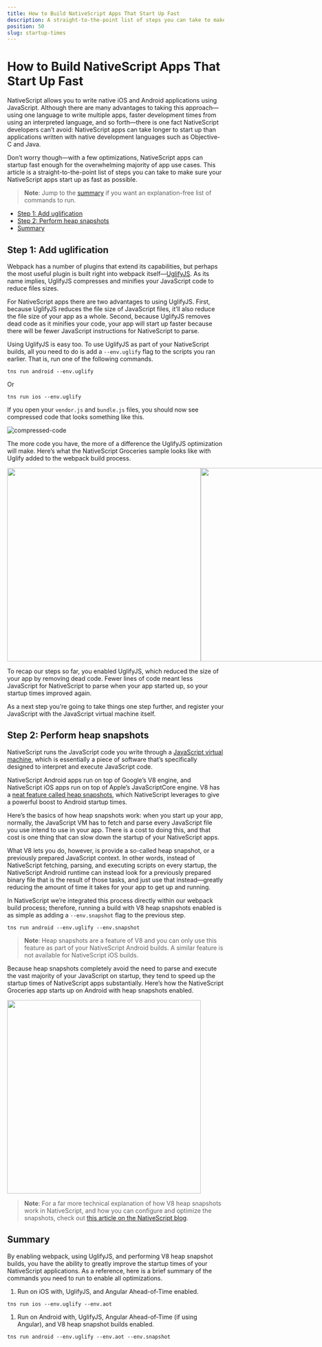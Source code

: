 ```yaml
---
title: How to Build NativeScript Apps That Start Up Fast
description: A straight-to-the-point list of steps you can take to make sure your NativeScript apps start up as fast as possible.
position: 50
slug: startup-times
---
```


# How to Build NativeScript Apps That Start Up Fast

NativeScript allows you to write native iOS and Android applications using JavaScript. Although there are many advantages to taking this approach—using one language to write multiple apps, faster development times from using an interpreted language, and so forth—there is one fact NativeScript developers can’t avoid: NativeScript apps can take longer to start up than applications written with native development languages such as Objective-C and Java.

Don’t worry though—with a few optimizations, NativeScript apps can startup fast enough for the overwhelming majority of app use cases. This article is a straight-to-the-point list of steps you can take to make sure your NativeScript apps start up as fast as possible.

> **Note**: Jump to the [summary](#summary) if you want an explanation-free list of commands to run.

* [Step 1: Add uglification](#step-1)
* [Step 2: Perform heap snapshots](#step-2)
* [Summary](#summary)

<h2 id="step-1">Step 1: Add uglification</h2>

Webpack has a number of plugins that extend its capabilities, but perhaps the most useful plugin is built right into webpack itself—[UglifyJS](https://github.com/mishoo/UglifyJS2). As its name implies, UglifyJS compresses and minifies your JavaScript code to reduce files sizes.

For NativeScript apps there are two advantages to using UglifyJS. First, because UglifyJS reduces the file size of JavaScript files, it’ll also reduce the file size of your app as a whole. Second, because UglifyJS removes dead code as it minifies your code, your app will start up faster because there will be fewer JavaScript instructions for NativeScript to parse.

Using UglifyJS is easy too. To use UglifyJS as part of your NativeScript builds, all you need to do is add a `--env.uglify` flag to the scripts you ran earlier. That is, run one of the following commands.

``` Shell
tns run android --env.uglify
```

Or

``` Shell
tns run ios --env.uglify
```

If you open your `vendor.js` and `bundle.js` files, you should now see compressed code that looks something like this.

![compressed-code](compressed-code.png)

The more code you have, the more of a difference the UglifyJS optimization will make. Here’s what the NativeScript Groceries sample looks like with Uglify added to the webpack build process.

<div style="display: flex; max-width: 100%;">
  <img src="../img/best-practices/ios-start-up-2.gif" style="height: 450px;">
  <img src="../img/best-practices/android-start-up-2.gif" style="height: 450px;">
</div>

To recap our steps so far, you enabled UglifyJS, which reduced the size of your app by removing dead code. Fewer lines of code meant less JavaScript for NativeScript to parse when your app started up, so your startup times improved again.

As a next step you’re going to take things one step further, and register your JavaScript with the JavaScript virtual machine itself.

<h2 id="step-2">Step 2: Perform heap snapshots</h2>

NativeScript runs the JavaScript code you write through a [JavaScript virtual machine](http://developer.telerik.com/featured/a-guide-to-javascript-engines-for-idiots/), which is essentially a piece of software that’s specifically designed to interpret and execute JavaScript code.

NativeScript Android apps run on top of Google’s V8 engine, and NativeScript iOS apps run on top of Apple’s JavaScriptCore engine. V8 has a [neat feature called heap snapshots](https://v8project.blogspot.bg/2015/09/custom-startup-snapshots.html), which NativeScript leverages to give a powerful boost to Android startup times.

Here’s the basics of how heap snapshots work: when you start up your app, normally, the JavaScript VM has to fetch and parse every JavaScript file you use intend to use in your app. There is a cost to doing this, and that cost is one thing that can slow down the startup of your NativeScript apps.

What V8 lets you do, however, is provide a so-called heap snapshot, or a previously prepared JavaScript context. In other words, instead of NativeScript fetching, parsing, and executing scripts on every startup, the NativeScript Android runtime can instead look for a previously prepared binary file that is the result of those tasks, and just use that instead—greatly reducing the amount of time it takes for your app to get up and running.

In NativeScript we’re integrated this process directly within our webpack build process; therefore, running a build with V8 heap snapshots enabled is as simple as adding a `--env.snapshot` flag to the previous step.

``` Shell
tns run android --env.uglify --env.snapshot
```

> **Note**: Heap snapshots are a feature of V8 and you can only use this feature as part of your NativeScript Android builds. A similar feature is not available for NativeScript iOS builds.

Because heap snapshots completely avoid the need to parse and execute the vast majority of your JavaScript on startup, they tend to speed up the startup times of NativeScript apps substantially. Here’s how the NativeScript Groceries app starts up on Android with heap snapshots enabled.

<img src="../img/best-practices/android-start-up-3.gif" style="height: 450px;">

> **Note**: For a far more technical explanation of how V8 heap snapshots work in NativeScript, and how you can configure and optimize the snapshots, check out [this article on the NativeScript blog](https://www.nativescript.org/blog/improving-app-startup-time-on-android-with-webpack-v8-heap-snapshot).

<h2 id="summary">Summary</h2>

By enabling webpack, using UglifyJS, and performing V8 heap snapshot builds, you have the ability to greatly improve the startup times of your NativeScript applications. As a reference, here is a brief summary of the commands you need to run to enable all optimizations.

1. Run on iOS with, UglifyJS, and Angular Ahead-of-Time enabled.

``` Shell
tns run ios --env.uglify --env.aot
```

1. Run on Android with, UglifyJS, Angular Ahead-of-Time (if using Angular), and V8 heap snapshot builds enabled.

``` Shell
tns run android --env.uglify --env.aot --env.snapshot
```
